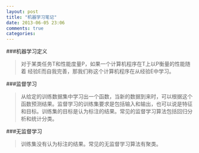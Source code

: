 ```yaml
---
layout: post
title: "机器学习笔记"
date: 2013-06-05 23:06
comments: true
categories: 
---
```


###机器学习定义
> 对于某类任务T和性能度量P，如果一个计算机程序在T上以P衡量的性能随着
> 经验E而自我完善，那我们称这个计算机程序在从经验E中学习。

###监督学习
> 从给定的训练数据集中学习出一个函数，当新的数据到来时，可以根据这个
> 函数预测结果。监督学习的训练集要求是包括输入和输出，也可以说是特征
> 和目标。训练集的目标是认为标注的结果。常见的监督学习算法包括回归分
> 析和统计分类。

###无监督学习
> 训练集没有认为标注的结果。常见的无监督学习算法有聚类。

